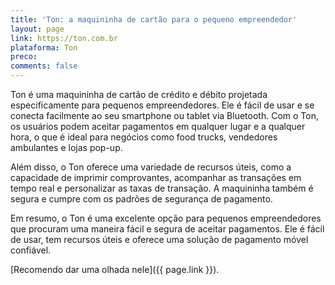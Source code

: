 ```yaml
---
title: 'Ton: a maquininha de cartão para o pequeno empreendedor'
layout: page
link: https://ton.com.br
plataforma: Ton
preco:
comments: false
---
```


Ton é uma maquininha de cartão de crédito e débito projetada especificamente para pequenos empreendedores. Ele é fácil de usar e se conecta facilmente ao seu smartphone ou tablet via Bluetooth. Com o Ton, os usuários podem aceitar pagamentos em qualquer lugar e a qualquer hora, o que é ideal para negócios como food trucks, vendedores ambulantes e lojas pop-up.

Além disso, o Ton oferece uma variedade de recursos úteis, como a capacidade de imprimir comprovantes, acompanhar as transações em tempo real e personalizar as taxas de transação. A maquininha também é segura e cumpre com os padrões de segurança de pagamento.

Em resumo, o Ton é uma excelente opção para pequenos empreendedores que procuram uma maneira fácil e segura de aceitar pagamentos. Ele é fácil de usar, tem recursos úteis e oferece uma solução de pagamento móvel confiável. 

[Recomendo dar uma olhada nele]({{ page.link }}).

